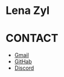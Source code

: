 # Lena Zyl
# CONTACT
* [Gmail](https://lenamako@gmail.com)
* [GitHab](https://github.com/HellenSov/)
* [Discord](https://discord.com/users/lienrel#4961)